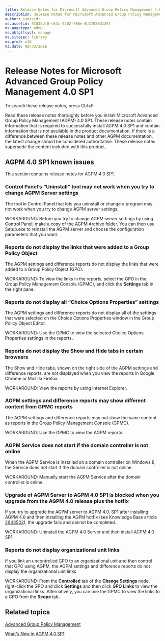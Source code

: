```yaml
---
title: Release Notes for Microsoft Advanced Group Policy Management 4.0 SP1
description: Release Notes for Microsoft Advanced Group Policy Management 4.0 SP1
author: jamiejdt
ms.assetid: 91835bf8-e53c-4202-986e-8d37050d1267
ms.pagetype: mdop
ms.mktglfcycl: manage
ms.sitesec: library
ms.prod: w10
ms.date: 08/30/2016
---
```



# Release Notes for Microsoft Advanced Group Policy Management 4.0 SP1


To search these release notes, press Ctrl+F.

Read these release notes thoroughly before you install Microsoft Advanced Group Policy Management (AGPM) 4.0 SP1. These release notes contain information that is required to successfully install AGPM 4.0 SP1 and contain information that is not available in the product documentation. If there is a difference between these release notes and other AGPM documentation, the latest change should be considered authoritative. These release notes supersede the content included with this product.

## AGPM 4.0 SP1 known issues


This section contains release notes for AGPM 4.0 SP1.

### <a href="" id="control-panel-s--uninstall--tool-may-not-work-when-you-try-to-change-agpm-server-settings"></a>Control Panel’s “Uninstall” tool may not work when you try to change AGPM Server settings

The tool in Control Panel that lets you uninstall or change a program may not work when you try to change AGPM server settings.

WORKAROUND: Before you try to change AGPM server settings by using Control Panel, make a copy of the AGPM Archive folder. You can then use Setup.exe to reinstall the AGPM server and choose the configuration parameters that you want.

### Reports do not display the links that were added to a Group Policy Object

The AGPM settings and difference reports do not display the links that were added to a Group Policy Object (GPO).

WORKAROUND: To view the links in the reports, select the GPO in the Group Policy Management Console (GPMC), and click the **Settings** tab in the right pane.

### <a href="" id="reports-do-not-display-all--choice-options-properties--settings"></a>Reports do not display all “Choice Options Properties” settings

The AGPM settings and difference reports do not display all of the settings that were selected on the Choice Options Properties window in the Group Policy Object Editor.

WORKAROUND: Use the GPMC to view the selected Choice Options Properties settings in the reports.

### Reports do not display the Show and Hide tabs in certain browsers

The Show and Hide tabs, shown on the right side of the AGPM settings and difference reports, are not displayed when you view the reports in Google Chrome or Mozilla Firefox.

WORKAROUND: View the reports by using Internet Explorer.

### AGPM settings and difference reports may show different content from GPMC reports

The AGPM settings and difference reports may not show the same content as reports in the Group Policy Management Console (GPMC).

WORKAROUND: Use the GPMC to view the AGPM reports.

### AGPM Service does not start if the domain controller is not online

When the AGPM Service is installed on a domain controller on Windows 8, the Service does not start if the domain controller is not online.

WORKAROUND: Manually start the AGPM Service after the domain controller is online.

### Upgrade of AGPM Server to AGPM 4.0 SP1 is blocked when you upgrade from the AGPM 4.0 release plus the hotfix

If you try to upgrade the AGPM server to AGPM 4.0. SP1 after installing AGPM 4.0 and then installing the AGPM hotfix (see Knowledge Base article [2643502](https://go.microsoft.com/fwlink/?LinkId=254474)), the upgrade fails and cannot be completed.

WORKAROUND: Uninstall the AGPM 4.0 Server and then install AGPM 4.0 SP1.

### Reports do not display organizational unit links

If you link an uncontrolled GPO to an organizational unit and then control that GPO using AGPM, the AGPM settings and difference reports do not display the organizational unit links.

WORKAROUND: From the **Controlled** tab of the **Change Settings** node, right-click the GPO and click **Settings** and then click **GPO Links** to view the organizational links. Alternatively, you can use the GPMC to view the links to a GPO from the **Scope** tab.

## Related topics


[Advanced Group Policy Management](index.md)

[What's New in AGPM 4.0 SP1](whats-new-in-agpm-40-sp1.md)

 

 





